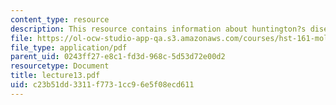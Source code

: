 ```yaml
---
content_type: resource
description: This resource contains information about huntington?s disease.
file: https://ol-ocw-studio-app-qa.s3.amazonaws.com/courses/hst-161-molecular-biology-and-genetics-in-modern-medicine-fall-2007/c23b51dd3311f7731cc96e5f08ecd611_lecture13.pdf
file_type: application/pdf
parent_uid: 0243ff27-e8c1-fd3d-968c-5d53d72e00d2
resourcetype: Document
title: lecture13.pdf
uid: c23b51dd-3311-f773-1cc9-6e5f08ecd611
---
```

